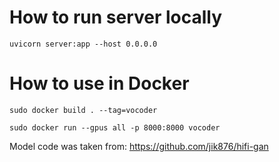 # How to run server locally

```
uvicorn server:app --host 0.0.0.0
```
# How to use in Docker
```
sudo docker build . --tag=vocoder
```

```
sudo docker run --gpus all -p 8000:8000 vocoder
```

Model code was taken from: https://github.com/jik876/hifi-gan